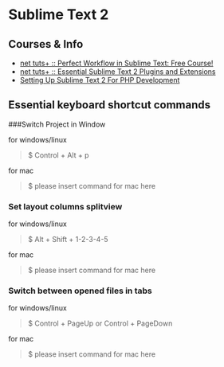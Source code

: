 # Sublime Text 2

## Courses & Info
* [net tuts+ :: Perfect Workflow in Sublime Text: Free Course!](http://net.tutsplus.com/articles/news/perfect-workflow-in-sublime-text-free-course/)
* [net tuts+ :: Essential Sublime Text 2 Plugins and Extensions](http://net.tutsplus.com/tutorials/tools-and-tips/essential-sublime-text-2-plugins-and-extensions/)
* [Setting Up Sublime Text 2 For PHP Development](http://blog.stuartherbert.com/php/2012/02/28/setting-up-sublime-text-2-for-php-development/)

## Essential keyboard shortcut commands

###Switch Project in Window

for windows/linux
> $ Control + Alt + p

for mac
> $ please insert command for mac here

### Set layout columns splitview
for windows/linux
> $ Alt + Shift + 1-2-3-4-5

for mac
> $ please insert command for mac here

### Switch between opened files in tabs
for windows/linux
> $ Control + PageUp or Control + PageDown

for mac
> $ please insert command for mac here
